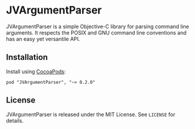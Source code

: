 JVArgumentParser
================

JVArgumentParser is a simple Objective-C library for parsing command line
arguments. It respects the POSIX and GNU command line conventions and has
an easy yet versantile API.


Installation
------------

Install using [CocoaPods][]:

    pod "JVArgumentParser", "~> 0.2.0"

  [CocoaPods]: http://cocoapods.org/


License
-------

JVArgumentParser is released under the MIT License. See `LICENSE` for details.
